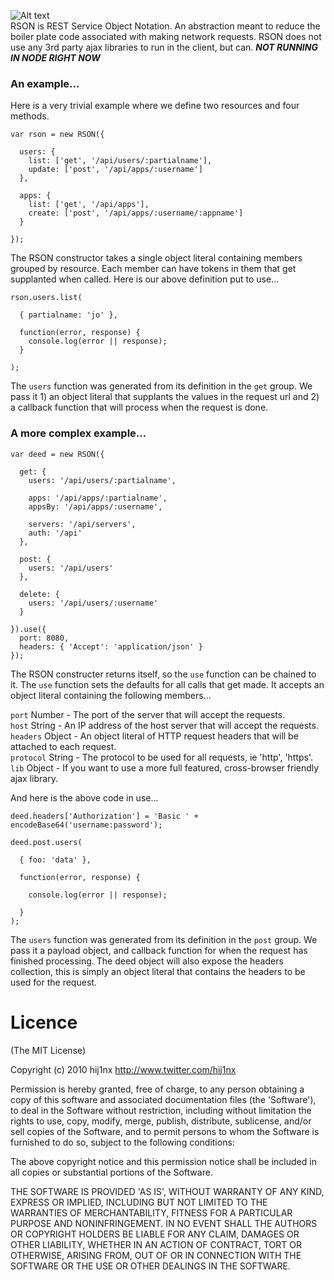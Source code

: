 
![Alt text](https://github.com/hij1nx/RSON/raw/master/logo.png)<br/>
RSON is REST Service Object Notation. An abstraction meant to reduce the boiler plate code associated with making network requests. RSON does not use any 3rd party ajax libraries to run in the client, but can. ***NOT RUNNING IN NODE RIGHT NOW***

### An example...
Here is a very trivial example where we define two resources and four methods.

    var rson = new RSON({

      users: {
        list: ['get', '/api/users/:partialname'],
        update: ['post', '/api/apps/:username']
      },

      apps: {
        list: ['get', '/api/apps'],
        create: ['post', '/api/apps/:username/:appname']
      }

    });

The RSON constructor takes a single object literal containing members grouped by resource. Each member can have tokens in them that get supplanted when called. Here is our above definition put to use...

    rson.users.list(

      { partialname: 'jo' },

      function(error, response) {
        console.log(error || response);
      }

    );

The `users` function was generated from its definition in the `get` group. We pass it 1) an object literal that supplants the values in the request url and 2) a callback function that will process when the request is done.

### A more complex example...

    var deed = new RSON({
      
      get: {
        users: '/api/users/:partialname',

        apps: '/api/apps/:partialname',
        appsBy: '/api/apps/:username',

        servers: '/api/servers',
        auth: '/api'
      },
      
      post: {
        users: '/api/users'
      },
      
      delete: {
        users: '/api/users/:username'
      }

    }).use({
      port: 8080,
      headers: { 'Accept': 'application/json' }
    });

The RSON constructer returns itself, so the `use` function can be chained to it. The `use` function sets the defaults for all calls that get made. It accepts an object literal containing the following members...

`port` Number - The port of the server that will accept the requests.<br/>
`host` String - An IP address of the host server that will accept the requests.<br/>
`headers` Object - An object literal of HTTP request headers that will be attached to each request.<br/>
`protocol` String - The protocol to be used for all requests, ie 'http', 'https'.<br/>
`lib` Object - If you want to use a more full featured, cross-browser friendly ajax library.<br/>

And here is the above code in use...

    deed.headers['Authorization'] = 'Basic ' + encodeBase64('username:password');

    deed.post.users(

      { foo: 'data' },

      function(error, response) {

        console.log(error || response);

      }
    );

The `users` function was generated from its definition in the `post` group. We pass it a payload object, and  callback function for when the request has finished processing. The deed object will also expose the headers collection, this is simply an object literal that contains the
headers to be used for the request.
      
# Licence

(The MIT License)

Copyright (c) 2010 hij1nx <http://www.twitter.com/hij1nx>

Permission is hereby granted, free of charge, to any person obtaining a copy of this software and associated documentation files (the 'Software'), to deal in the Software without restriction, including without limitation the rights to use, copy, modify, merge, publish, distribute, sublicense, and/or sell copies of the Software, and to permit persons to whom the Software is furnished to do so, subject to the following conditions:

The above copyright notice and this permission notice shall be included in all copies or substantial portions of the Software.

THE SOFTWARE IS PROVIDED 'AS IS', WITHOUT WARRANTY OF ANY KIND, EXPRESS OR IMPLIED, INCLUDING BUT NOT LIMITED TO THE WARRANTIES OF MERCHANTABILITY, FITNESS FOR A PARTICULAR PURPOSE AND NONINFRINGEMENT. IN NO EVENT SHALL THE AUTHORS OR COPYRIGHT HOLDERS BE LIABLE FOR ANY CLAIM, DAMAGES OR OTHER LIABILITY, WHETHER IN AN ACTION OF CONTRACT, TORT OR OTHERWISE, ARISING FROM, OUT OF OR IN CONNECTION WITH THE SOFTWARE OR THE USE OR OTHER DEALINGS IN THE SOFTWARE.
